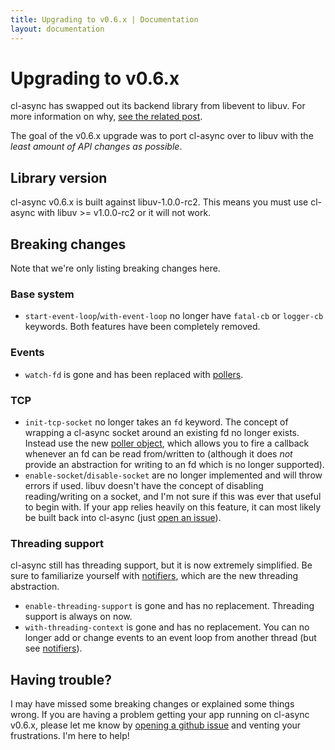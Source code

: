 ```yaml
---
title: Upgrading to v0.6.x | Documentation
layout: documentation
---
```


Upgrading to v0.6.x
===
cl-async has swapped out its backend library from libevent to libuv. For more
information on why, [see the related post](/cl-async/2014/11/29/cl-async-now-with-libuv.html).

The goal of the v0.6.x upgrade was to port cl-async over to libuv with the
*least amount of API changes as possible*.

## Library version
cl-async v0.6.x is built against libuv-1.0.0-rc2. This means you must use
cl-async with libuv >= v1.0.0-rc2 or it will not work.

## Breaking changes
Note that we're only listing breaking changes here.

### Base system
- `start-event-loop`/`with-event-loop` no longer have `fatal-cb` or `logger-cb`
keywords. Both features have been completely removed.

### Events
- `watch-fd` is gone and has been replaced with [pollers](/cl-async/pollers).

### TCP
- `init-tcp-socket` no longer takes an `fd` keyword. The concept of wrapping a
cl-async socket around an existing fd no longer exists. Instead use the new
[poller object](/cl-async/pollers), which allows you to fire a callback whenever
an fd can be read from/written to (although it does *not* provide an abstraction
for writing to an fd which is no longer supported).
- `enable-socket`/`disable-socket` are no longer implemented and will throw
errors if used. libuv doesn't have the concept of disabling reading/writing on
a socket, and I'm not sure if this was ever that useful to begin with. If your
app relies heavily on this feature, it can most likely be built back into
cl-async (just [open an issue](https://github.com/orthecreedence/cl-async/issues)).

### Threading support
cl-async still has threading support, but it is now extremely simplified. Be
sure to familiarize yourself with [notifiers](/cl-async/notifiers), which are
the new threading abstraction.

- `enable-threading-support` is gone and has no replacement. Threading support
is always on now.
- `with-threading-context` is gone and has no replacement. You can no longer add
or change events to an event loop from another thread (but see [notifiers](/cl-async/notifiers)).

## Having trouble?

I may have missed some breaking changes or explained some things wrong. If you
are having a problem getting your app running on cl-async v0.6.x, please let me
know by [opening a github issue](https://github.com/orthecreedence/cl-async/issues)
and venting your frustrations. I'm here to help!

